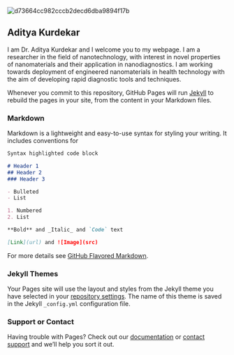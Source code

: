 ![d73664cc982cccb2decd6dba9894f17b](https://user-images.githubusercontent.com/74566335/99410152-26181b00-2918-11eb-87e9-1dca9b9d6af5.jpg)
## Aditya Kurdekar

I am Dr. Aditya Kurdekar and I welcome you to my webpage. 
I am a researcher in the field of nanotechnology, with interest in novel properties of nanomaterials and their application in nanodiagnostics. I am working towards deployment of engineered nanomaterials in health technology with the aim of developing rapid diagnostic tools and techniques.


Whenever you commit to this repository, GitHub Pages will run [Jekyll](https://jekyllrb.com/) to rebuild the pages in your site, from the content in your Markdown files.

### Markdown

Markdown is a lightweight and easy-to-use syntax for styling your writing. It includes conventions for

```markdown
Syntax highlighted code block

# Header 1
## Header 2
### Header 3

- Bulleted
- List

1. Numbered
2. List

**Bold** and _Italic_ and `Code` text

[Link](url) and ![Image](src)
```

For more details see [GitHub Flavored Markdown](https://guides.github.com/features/mastering-markdown/).

### Jekyll Themes

Your Pages site will use the layout and styles from the Jekyll theme you have selected in your [repository settings](https://github.com/adityakurdekar/adityakurdekar.github.io/settings). The name of this theme is saved in the Jekyll `_config.yml` configuration file.

### Support or Contact

Having trouble with Pages? Check out our [documentation](https://docs.github.com/categories/github-pages-basics/) or [contact support](https://github.com/contact) and we’ll help you sort it out.
